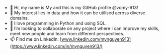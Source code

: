 - 👋 Hi, my name is My and this is my GitHub profile @vqmy-913!
- 👀 My interest lies in data and how it can be utilised across diverse domains.
- 🌱 I love programming in Python and using SQL.
- 💞️ I’m looking to collaborate on any project where I can improve my skills, meet new people and learn from different perspectives.
- 📫 Find me on LinkedIn: [www.linkedin.com/mynguyen913](https://www.linkedin.com/in/mynguyen913/)

<!---
vqmy-913/vqmy-913 is a ✨ special ✨ repository because its `README.md` (this file) appears on your GitHub profile.
You can click the Preview link to take a look at your changes.
--->
